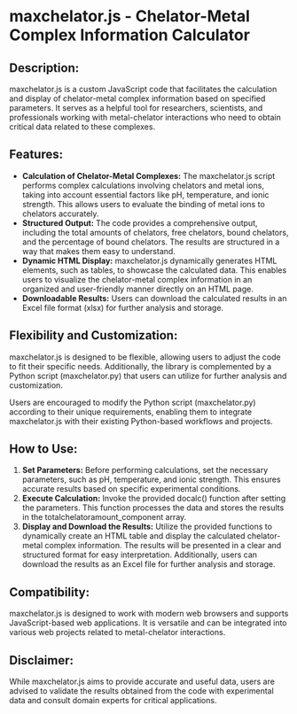 <!DOCTYPE html>
<html>
<body>
  <h1>maxchelator.js - Chelator-Metal Complex Information Calculator</h1>
  <h2>Description:</h2>
  <p>maxchelator.js is a custom JavaScript code that facilitates the calculation and display of chelator-metal complex information based on specified parameters. It serves as a helpful tool for researchers, scientists, and professionals working with metal-chelator interactions who need to obtain critical data related to these complexes.</p>

  <h2>Features:</h2>
  <ul>
    <li><strong>Calculation of Chelator-Metal Complexes:</strong> The maxchelator.js script performs complex calculations involving chelators and metal ions, taking into account essential factors like pH, temperature, and ionic strength. This allows users to evaluate the binding of metal ions to chelators accurately.</li>
    <li><strong>Structured Output:</strong> The code provides a comprehensive output, including the total amounts of chelators, free chelators, bound chelators, and the percentage of bound chelators. The results are structured in a way that makes them easy to understand.</li>
    <li><strong>Dynamic HTML Display:</strong> maxchelator.js dynamically generates HTML elements, such as tables, to showcase the calculated data. This enables users to visualize the chelator-metal complex information in an organized and user-friendly manner directly on an HTML page.</li>
     <li><strong>Downloadable Results:</strong> Users can download the calculated results in an Excel file format (xlsx) for further analysis and storage.</li>

  </ul>

  <h2>Flexibility and Customization:</h2>
  <p>maxchelator.js is designed to be flexible, allowing users to adjust the code to fit their specific needs. Additionally, the library is complemented by a Python script (maxchelator.py) that users can utilize for further analysis and customization.</p>
  <p>Users are encouraged to modify the Python script (maxchelator.py) according to their unique requirements, enabling them to integrate maxchelator.js with their existing Python-based workflows and projects.</p>

  <h2>How to Use:</h2>
  <ol>
    <li><strong>Set Parameters:</strong> Before performing calculations, set the necessary parameters, such as pH, temperature, and ionic strength. This ensures accurate results based on specific experimental conditions.</li>
    <li><strong>Execute Calculation:</strong> Invoke the provided docalc() function after setting the parameters. This function processes the data and stores the results in the totalchelatoramount_component array.</li>
    <li><strong>Display and Download the Results:</strong> Utilize the provided functions to dynamically create an HTML table and display the calculated chelator-metal complex information. The results will be presented in a clear and structured format for easy interpretation. Additionally, users can download the results as an Excel file for further analysis and storage.</li>
  </ol>

  <h2>Compatibility:</h2>
  <p>maxchelator.js is designed to work with modern web browsers and supports JavaScript-based web applications. It is versatile and can be integrated into various web projects related to metal-chelator interactions.</p>

  <h2>Disclaimer:</h2>
  <p>While maxchelator.js aims to provide accurate and useful data, users are advised to validate the results obtained from the code with experimental data and consult domain experts for critical applications.</p>
</body>
</html>
